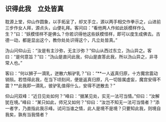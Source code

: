 ##  识得此我　立处皆真

耽源上堂，仰山作圆象，以手拓呈了，却叉手立，源以两手相交作拳示之，山进前三步作女人拜，源点头，山便礼拜。客问曰：“看他两人作如此妖模样作么生？”曰：“妖模怪样不是佛么？你若识得他这些妖模怪样，即可以度生成佛去。古德一动，都是显出这个，教你处处识得这个，凡立处皆真。”

沩山问仰山云：“汝是有主沙弥，无主沙弥？”仰山从西过东立，沩山异之。客曰：“是何意旨？”曰：“沩山是直问此我，仰山是直答此我，所以沩山异之，非寻常人也。”

客曰：“何以狮子一滴乳，迸散六斛驴乳？”曰：“**一人返真归原，十方魔宫震动销殒。若悟得此我，在当下顷刻间，便是返真归原，凡一切皆属虚妄，魔宫安得不震？**此我即一滴乳，彼驴乳值得什么，安得不迸散去？”

仰山问双峰：“近日见处如何？”峰曰：“据某见处，实无一法可当情。”仰曰：“汝解犹在境。”峰曰：“某只如此，师兄又如何？”仰曰：“汝岂不知无一法可当情者？”添一者字，乃直指此我示峰。试问当谁之情，此人是境不是境？只要知此我，则境自我矣，孰有当我情者？

